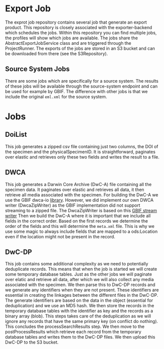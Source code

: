 # Export Job
The exprot job repository contains several job that generate an export product.
This repository is closely associated with the exporter-backend which schedules the jobs.
Within this repository you can find multiple jobs, the profiles will show which jobs are available.
The jobs share the AbstractExportJobService class and are triggered through the ProjectRunner.
The exports of the jobs are stored in an S3 bucket and can be downloaded from there (see the S3Repository).

## Source System Jobs
There are some jobs which are specifically for a source system.
The results of these jobs will be available through the source-system endpoint and can be used for example by GBIF.
The difference with other jobs is that we include the original `eml.xml` for the source system.

# Jobs
## DoiList
This job generates a zipped csv file containing just two columns, the DOI of the specimen and the physicalSpecimenID.
It is straightforward, paginates over elastic and retrieves only these two fields and writes the result to a file.

## DWCA
This job generates a Darwin Core Archive (DwC-A) file containing all the specimen data.
It paginates over elastic and retrieves all data, it then retrieve all media associated with the specimen.
For building the DwC-A we use the GBIF dwca-io [library](https://github.com/gbif/dwca-io).
However, we did implement our own DWCA writer (DwcaZipWriter) as the GBIF implementation did not support streaming to a zipped file.
The DwcaZipWriter is based on this [GBIF stream writer](https://github.com/gbif/dwca-io/blob/master/src/main/java/org/gbif/dwc/DwcaStreamWriter.java)
Then we build the DwC-A where it is important that we include all fields in the correct order.
Based on the first records we determine the order of the fields and this will determine the `meta.xml` file.
This is why we use some magic to always include fields that are mapped to a ods:Location even if the location might not be present in the record.

## DwC-DP
This job contains some additional complexity as we need to potentially deduplicate records.
This means that when the job is started we will create some temporary database tables.
Just as the other jobs we will paginate over elatic and retrieve all data, after which we will also collect any media associated with the specimen.
We then parse this to DwC-DP records and we generate any identifiers when they are not present.
These identifiers are essential in creating the linkages between the different files in the DwC-DP.
The generate identifiers are based on the data in the object (essential for deduplication) and we use an MD5 hash.
We then store the records in the temporary database tables with the identifier as key and the records as a binary array (blob).
This steps takes care of the deduplication as we will ignore any records that have the same primary key (on conflict do nothing).
This concludes the processSearchResults step.
We then move to the postProcessResults which retrieve each record from the temporary database tables and writes them to the DwC-DP files.
We then upload this DwC-DP to the S3 bucket.
